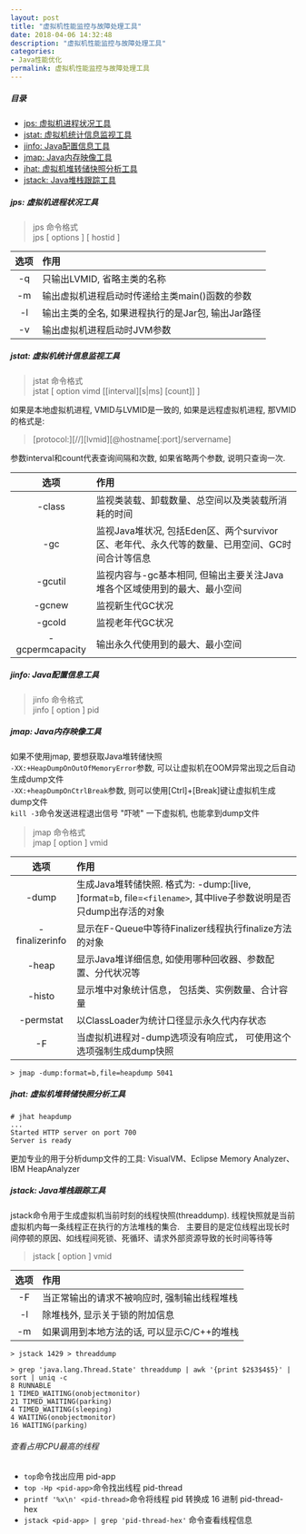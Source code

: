 ```yaml
---
layout: post
title: "虚拟机性能监控与故障处理工具"
date: 2018-04-06 14:32:48
description: "虚拟机性能监控与故障处理工具"
categories:
- Java性能优化
permalink: 虚拟机性能监控与故障处理工具
---
```


##### 目录
* [jps: 虚拟机进程状况工具](#jps-虚拟机进程状况工具)
* [jstat: 虚拟机统计信息监视工具](#jstat-虚拟机统计信息监视工具)
* [jinfo: Java配置信息工具](#jinfo-java配置信息工具)
* [jmap: Java内存映像工具](#jmap-java内存映像工具)
* [jhat: 虚拟机堆转储快照分析工具](#jhat-虚拟机堆转储快照分析工具)
* [jstack: Java堆栈跟踪工具](#jstack-java堆栈跟踪工具)

##### jps: 虚拟机进程状况工具

> jps 命令格式    
> jps [ options ] [ hostid ]  

|选项|作用|
|:--:|:--|
|-q|只输出LVMID, 省略主类的名称|
|-m|输出虚拟机进程启动时传递给主类main()函数的参数|
|-l|输出主类的全名, 如果进程执行的是Jar包, 输出Jar路径|
|-v|输出虚拟机进程启动时JVM参数|

##### jstat: 虚拟机统计信息监视工具

> jstat 命令格式  
> jstat [ option vimd [[interval][s|ms] [count]] ]  

如果是本地虚拟机进程, VMID与LVMID是一致的, 如果是远程虚拟机进程, 那VMID的格式是:  

> [protocol:][//][lvmid][@hostname[:port]/servername]  

参数interval和count代表查询间隔和次数, 如果省略两个参数, 说明只查询一次.

|选项|作用|
|:--:|:--|
|-class|监视类装载、卸载数量、总空间以及类装载所消耗的时间|
|-gc|监视Java堆状况, 包括Eden区、两个survivor区、老年代、永久代等的数量、已用空间、GC时间合计等信息|
|-gcutil|监视内容与-gc基本相同, 但输出主要关注Java堆各个区域使用到的最大、最小空间|
|-gcnew|监视新生代GC状况|
|-gcold|监视老年代GC状况|
|-gcpermcapacity|输出永久代使用到的最大、最小空间|

##### jinfo: Java配置信息工具

> jinfo 命令格式  
> jinfo [ option ] pid

##### jmap: Java内存映像工具

如果不使用jmap, 要想获取Java堆转储快照  
`-XX:+HeapDumpOnOutOfMemoryError`参数, 可以让虚拟机在OOM异常出现之后自动生成dump文件  
`-XX:+heapDumpOnCtrlBreak`参数, 则可以使用[Ctrl]+[Break]键让虚拟机生成dump文件  
`kill -3`命令发送进程退出信号 "吓唬" 一下虚拟机, 也能拿到dump文件  

> jmap 命令格式  
> jmap [ option ] vmid  

|选项|作用|
|:--:|:--|
|-dump|生成Java堆转储快照. 格式为: -dump:[live, ]format=b, file=`<filename>`, 其中live子参数说明是否只dump出存活的对象|
|-finalizerinfo|显示在F-Queue中等待Finalizer线程执行finalize方法的对象|
|-heap|显示Java堆详细信息, 如使用哪种回收器、参数配置、分代状况等|
|-histo|显示堆中对象统计信息， 包括类、实例数量、合计容量|
|-permstat|以ClassLoader为统计口径显示永久代内存状态|
|-F|当虚拟机进程对-dump选项没有响应式， 可使用这个选项强制生成dump快照|

```vim
> jmap -dump:format=b,file=heapdump 5041
```

##### jhat: 虚拟机堆转储快照分析工具

```vim
# jhat heapdump
...
Started HTTP server on port 700
Server is ready
```
更加专业的用于分析dump文件的工具: VisualVM、Eclipse Memory Analyzer、IBM HeapAnalyzer

##### jstack: Java堆栈跟踪工具

jstack命令用于生成虚拟机当前时刻的线程快照(threaddump). 线程快照就是当前虚拟机内每一条线程正在执行的方法堆栈的集合.  
主要目的是定位线程出现长时间停顿的原因、如线程间死锁、死循环、请求外部资源导致的长时间等待等

> jstack [ option ] vmid

|选项|作用|
|:--:|:--|
|-F|当正常输出的请求不被响应时, 强制输出线程堆栈|
|-l|除堆栈外, 显示关于锁的附加信息|
|-m|如果调用到本地方法的话, 可以显示C/C++的堆栈|

```vim
> jstack 1429 > threaddump

> grep 'java.lang.Thread.State' threaddump | awk '{print $2$3$4$5}' | sort | uniq -c
8 RUNNABLE
1 TIMED_WAITING(onobjectmonitor)
21 TIMED_WAITING(parking)
4 TIMED_WAITING(sleeping)
4 WAITING(onobjectmonitor)
16 WAITING(parking)
```

###### 查看占用CPU最高的线程

* `top`命令找出应用 pid-app
* `top -Hp <pid-app>`命令找出线程 pid-thread
* `printf '%x\n' <pid-thread>`命令将线程 pid 转换成 16 进制 pid-thread-hex
* `jstack <pid-app> | grep 'pid-thread-hex'` 命令查看线程信息

